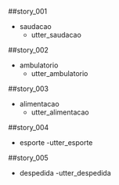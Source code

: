 ##story_001
* saudacao
    - utter_saudacao

##story_002
* ambulatorio
    - utter_ambulatorio

##story_003
* alimentacao
    - utter_alimentacao

##story_004
* esporte
    -utter_esporte

##story_005
* despedida
    -utter_despedida
